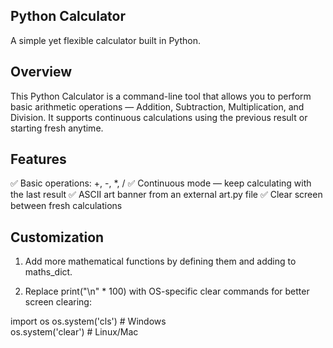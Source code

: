 ## Python Calculator
A simple yet flexible calculator built in Python.

## Overview
This Python Calculator is a command-line tool that allows you to perform basic arithmetic operations — Addition, Subtraction, Multiplication, and Division.
It supports continuous calculations using the previous result or starting fresh anytime.

## Features
✅ Basic operations: +, -, *, /
✅ Continuous mode — keep calculating with the last result
✅ ASCII art banner from an external art.py file
✅ Clear screen between fresh calculations

## Customization
1. Add more mathematical functions by defining them and adding to maths_dict.

2. Replace print("\n" * 100) with OS-specific clear commands for better screen clearing:

import os
os.system('cls')   # Windows   
os.system('clear') # Linux/Mac
